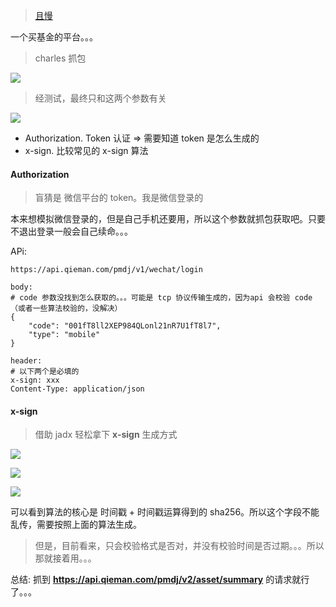 > [且慢](https://qieman.com/)

一个买基金的平台。。。

> charles 抓包

![](https://beef-1256523277.cos.ap-chengdu.myqcloud.com/uPic/xWFI4p.png)

> 经测试，最终只和这两个参数有关

![](https://beef-1256523277.cos.ap-chengdu.myqcloud.com/uPic/VdXxKY.png)

- Authorization. Token 认证 => 需要知道 token 是怎么生成的
- x-sign. 比较常见的 x-sign 算法

#### Authorization

> 盲猜是 微信平台的 token。我是微信登录的

本来想模拟微信登录的，但是自己手机还要用，所以这个参数就抓包获取吧。只要不退出登录一般会自己续命。。。

APi: 

```
https://api.qieman.com/pmdj/v1/wechat/login

body:
# code 参数没找到怎么获取的。。。可能是 tcp 协议传输生成的，因为api 会校验 code （或者一些算法校验的，没解决）
{
	"code": "001fT8ll2XEP984QLonl21nR7U1fT8l7",
	"type": "mobile"
}

header:
# 以下两个是必填的
x-sign: xxx
Content-Type: application/json
```

#### x-sign

> 借助  jadx 轻松拿下 **x-sign** 生成方式

![](https://beef-1256523277.cos.ap-chengdu.myqcloud.com/uPic/TDaf4I.png)



![](https://beef-1256523277.cos.ap-chengdu.myqcloud.com/uPic/UhKVTK.png)

![](https://beef-1256523277.cos.ap-chengdu.myqcloud.com/uPic/IltMBX.png)

可以看到算法的核心是  时间戳 + 时间戳运算得到的 sha256。所以这个字段不能乱传，需要按照上面的算法生成。

> 但是，目前看来，只会校验格式是否对，并没有校验时间是否过期。。。所以那就接着用。。。

总结: 抓到 **https://api.qieman.com/pmdj/v2/asset/summary** 的请求就行了。。。

